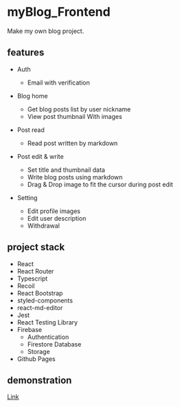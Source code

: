 # myBlog_Frontend

Make my own blog project.

## features

- Auth

  - Email with verification

- Blog home

  - Get blog posts list by user nickname
  - View post thumbnail With images

- Post read

  - Read post written by markdown

- Post edit & write

  - Set title and thumbnail data
  - Write blog posts using markdown
  - Drag & Drop image to fit the cursor during post edit

- Setting
  - Edit profile images
  - Edit user description
  - Withdrawal

## project stack

- React
- React Router
- Typescript
- Recoil
- React Bootstrap
- styled-components
- react-md-editor
- Jest
- React Testing Library
- Firebase
  - Authentication
  - Firestore Database
  - Storage
- Github Pages

## demonstration

[Link](https://minnieminwoo.github.io/myBlog_Frontend/)
